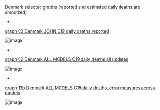 Denmark selected graphs (reported and estimated daily deaths are smoothed) 

*

[graph 02 Denmark JOHN C19 daily deaths reported](https://github.com/pourmalek/CovidLongitudinal/blob/main/output/countries/Denmark/graph%2002%20Denmark%20JOHN%20C19%20daily%20deaths%20reported.pdf)

![image](https://github.com/pourmalek/CovidLongitudinal/assets/30849720/93e07c07-368e-4d20-94fe-79c5f6951311)

*

[graph 02 Denmark ALL MODELS C19 daily deaths all updates](https://github.com/pourmalek/CovidLongitudinal/blob/main/output/countries/Denmark/graph%2002%20Denmark%20ALL%20MODELS%20C19%20daily%20deaths%20all%20updates.pdf)

![image](https://github.com/pourmalek/CovidLongitudinal/assets/30849720/63ef393b-2b56-4cd0-87d2-c70974e2233f)

*

[graph 13b Denmark ALL MODELS C19 daily deaths, error measures across models](https://github.com/pourmalek/CovidLongitudinal/blob/main/output/countries/Denmark/graph%2013b%20Denmark%20ALL%20MODELS%20C19%20daily%20deaths%2C%20error%20measures%20across%20models.pdf)

![image](https://github.com/pourmalek/CovidLongitudinal/assets/30849720/8b0a13ed-337b-4f25-99a9-f51872cff699)



